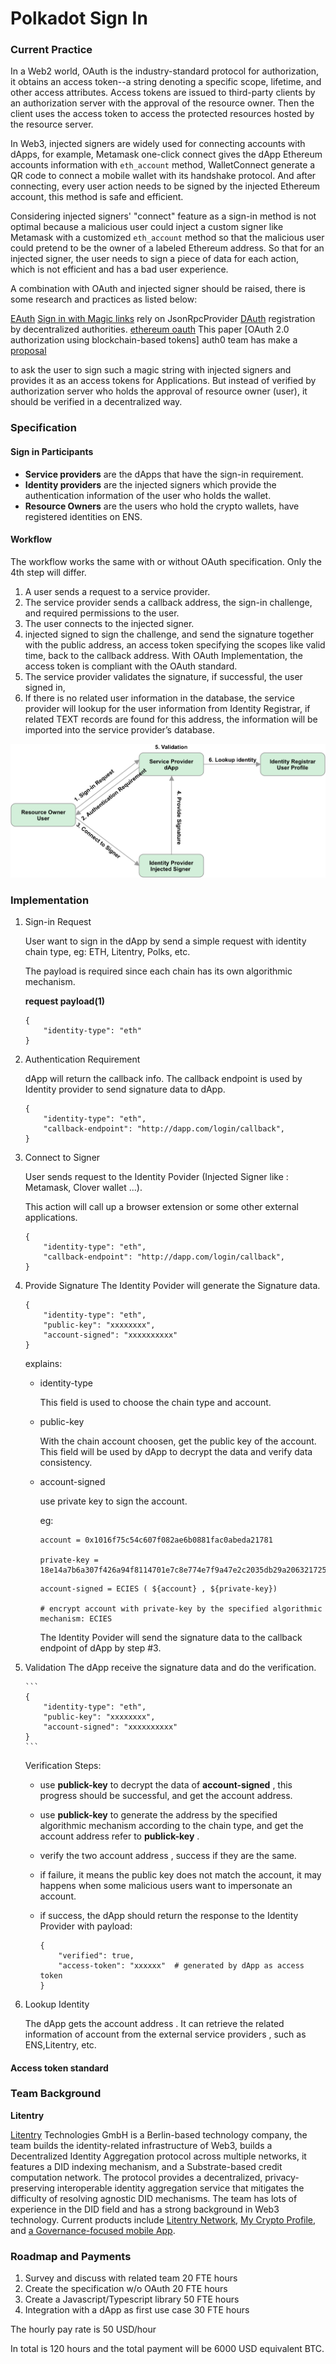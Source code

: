 # Polkadot Sign In

### Current Practice

In a Web2 world, OAuth is the industry-standard protocol for authorization, it obtains an access token--a string denoting a specific scope, lifetime, and other access attributes. Access tokens are issued to third-party clients by an authorization server with the approval of the resource owner. Then the client uses the access token to access the protected resources hosted by the resource server.

In Web3, injected signers are widely used for connecting accounts with dApps, for example, Metamask one-click connect gives the dApp Ethereum accounts information with `eth_account` method, WalletConnect generate a QR code to connect a mobile wallet with its handshake protocol. And after connecting, every user action needs to be signed by the injected Ethereum account, this method is safe and efficient.

Considering injected signers' "connect" feature as a sign-in method is not optimal because a malicious user could inject a custom signer like Metamask with a customized `eth_account` method so that the malicious user could pretend to be the owner of a labeled Ethereum address. So that for an injected signer, the user needs to sign a piece of data for each action, which is not efficient and has a bad user experience.

A combination with OAuth and injected signer should be raised, there is some research and practices as listed below:

[EAuth](https://github.com/pelith/node-eauth-server)
[Sign in with Magic links](https://magic.link/docs/blockchains/ethereum) rely on JsonRpcProvider
[DAuth](https://github.com/madhavanmalolan/dauth) registration by decentralized authorities.
[ethereum oauth](https://github.com/Recoblix/ethereum-oauth)
This paper [OAuth 2.0 authorization using blockchain-based tokens]
auth0 team has make a [proposal](https://auth0.com/blog/an-introduction-to-ethereum-and-smart-contracts-part-3/)

to ask the user to sign such a magic string with injected signers and provides it as an access tokens for Applications. But instead of verified by authorization server who holds the approval of resource owner (user), it should be verified in a decentralized way.

### Specification

#### Sign in Participants

- **Service providers** are the dApps that have the sign-in requirement.
- **Identity providers** are the injected signers which provide the authentication information of the user who holds the wallet.
- **Resource Owners** are the users who hold the crypto wallets, have registered identities on ENS.

#### Workflow

The workflow works the same with or without OAuth specification. Only the 4th step will differ.

1. A user sends a request to a service provider.
2. The service provider sends a callback address, the sign-in challenge, and required permissions to the user.
3. The user connects to the injected signer.
4. injected signed to sign the challenge, and send the signature together with the public address, an access token specifying the scopes like valid time, back to the callback address. With OAuth Implementation, the access token is compliant with the OAuth standard.
5. The service provider validates the signature, if successful, the user signed in,
6. If there is no related user information in the database, the service provider will lookup for the user information from Identity Registrar, if related TEXT records are found for this address, the information will be imported into the service provider’s database.

![Sign-in Flow](./imgs/Sign-in%20Flow.png)

### Implementation

1.  Sign-in Request

    User want to sign in the dApp by send a simple request with identity chain type, eg: ETH, Litentry, Polks, etc.

    The payload is required since each chain has its own algorithmic mechanism.

    **request payload(1)**

    ```
    {
        "identity-type": "eth"
    }
    ```

2.  Authentication Requirement

    dApp will return the callback info.
    The callback endpoint is used by Identity provider to send signature data to dApp.

    ```
    {
        "identity-type": "eth",
        "callback-endpoint": "http://dapp.com/login/callback",
    }
    ```

3.  Connect to Signer

    User sends request to the Identity Povider (Injected Signer like : Metamask, Clover wallet ...).

    This action will call up a browser extension or some other external applications.

    ```
    {
        "identity-type": "eth",
        "callback-endpoint": "http://dapp.com/login/callback",
    }
    ```

4.  Provide Signature
    The Identity Povider will generate the Signature data.

    ```
    {
        "identity-type": "eth",
        "public-key": "xxxxxxxx",
        "account-signed": "xxxxxxxxxx"
    }
    ```

    explains:

    - identity-type

      This field is used to choose the chain type and account.

    - public-key

      With the chain account choosen, get the public key of the account. This field will be used by dApp to decrypt the data and verify data consistency.

    - account-signed

      use private key to sign the account.

      eg:

      ```
      account = 0x1016f75c54c607f082ae6b0881fac0abeda21781

      private-key = 18e14a7b6a307f426a94f8114701e7c8e774e7f9a47e2c2035db29a206321725
      ```

      ```
      account-signed = ECIES ( ${account} , ${private-key})

      # encrypt account with private-key by the specified algorithmic mechanism: ECIES

      ```

      The Identity Povider will send the signature data to the callback endpoint of dApp by step #3.

5.  Validation
    The dApp receive the signature data and do the verification.

        ```
        {
            "identity-type": "eth",
            "public-key": "xxxxxxxx",
            "account-signed": "xxxxxxxxxx"
        }
        ```

    Verification Steps:
    - use **publick-key** to decrypt the data of **account-signed** , this progress should be successful, and get the account address.

    - use **publick-key** to generate the address by the specified algorithmic mechanism according to the chain type, and get the account address refer to **publick-key** .

    - verify the two account address , success if they are the same. 

    - if failure, it means the public key does not match the account, it may happens when some malicious users want to impersonate an account.

    - if success, the dApp should return the response to the Identity Provider with payload:
        ```
        {
            "verified": true,
            "access-token": "xxxxxx"  # generated by dApp as access token
        }
        ```

6.  Lookup Identity

    The dApp gets the account address . It can retrieve the related information of account from the external service providers , such as ENS,Litentry, etc.

    

#### Access token standard

### **Team Background**

**Litentry**

[Litentry](https://www.litentry.com/) Technologies GmbH is a Berlin-based technology company, the team builds the identity-related infrastructure of Web3, builds a Decentralized Identity Aggregation protocol across multiple networks, it features a DID indexing mechanism, and a Substrate-based credit computation network. The protocol provides a decentralized, privacy-preserving interoperable identity aggregation service that mitigates the difficulty of resolving agnostic DID mechanisms. The team has lots of experience in the DID field and has a strong background in Web3 technology. Current products include [Litentry Network](https://litentry.medium.com/developing-a-did-aggregator-on-blockchain-part-%E2%85%B1-3dab1398c512), [My Crypto Profile](https://mycryptoprofile.io/), and [a Governance-focused mobile App](https://polkadot.polkassembly.io/motion/49).

### **Roadmap and Payments**

1. Survey and discuss with related team 20 FTE hours
2. Create the specification w/o OAuth 20 FTE hours
3. Create a Javascript/Typescript library 50 FTE hours
4. Integration with a dApp as first use case 30 FTE hours

The hourly pay rate is 50 USD/hour

In total is 120 hours and the total payment will be 6000 USD equivalent BTC.

